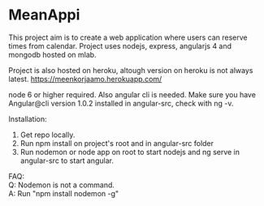 # MeanAppi

This project aim is to create a web application where users can reserve times from calendar. 
Project uses nodejs, express, angularjs 4 and mongodb hosted on mlab.

Project is also hosted on heroku, altough version on heroku is not always latest.
https://meenkorjaamo.herokuapp.com/

node 6 or higher required.
Also angular cli is needed.
Make sure you have Angular@cli version 1.0.2 installed in angular-src, check with ng -v. 

Installation:

  1. Get repo locally.
  2. Run npm install on project's root and in angular-src folder
  3. Run nodemon or node app on root to start nodejs and ng serve in angular-src to start angular.
   
   
FAQ:  
  Q: Nodemon is not a command.  
	A: Run "npm install nodemon -g"
